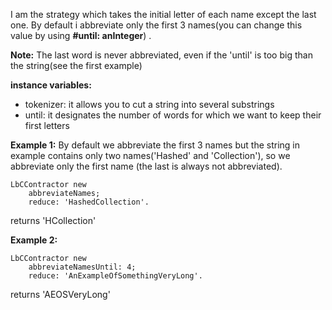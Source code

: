 I am the strategy which takes the initial letter of each name except the last one.
By default i abbreviate only the first 3 names(you can change this value by using **#until: anInteger**) .

**Note:** The last word is never abbreviated, even if the 'until' is too big than the string(see the first example)

**instance variables:**
- tokenizer: it allows you to cut a string into several substrings 
- until: it designates the number of words for which we want to keep their first letters

**Example 1:** By default we abbreviate the first 3 names but the string in example contains only two names('Hashed' and 'Collection'), so we abbreviate only the first name (the last is always not abbreviated).
```Smalltalk
LbCContractor new
	abbreviateNames;
	reduce: 'HashedCollection'.		
```
returns 'HCollection'

**Example 2:**
```Smalltalk
LbCContractor new
	abbreviateNamesUntil: 4;
	reduce: 'AnExampleOfSomethingVeryLong'.		
```
returns 'AEOSVeryLong'


